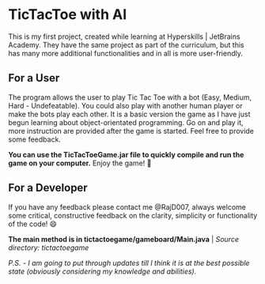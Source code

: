 # TicTacToe with AI
This is my first project, created while learning at Hyperskills | JetBrains Academy. They have the same project as part of the curriculum, but this has many more additional functionalities and in all is more user-friendly.

## For a User
The program allows the user to play Tic Tac Toe with a bot (Easy, Medium, Hard - Undefeatable). You could also play with another human player or make the bots play each other. It is a basic version the game as I have just begun learning about object-orientated programming. Go on and play it, more instruction are provided after the game is started. Feel free to provide some feedback.

**You can use the TicTacToeGame.jar file to quickly compile and run the game on your computer.** Enjoy the game! :partying_face:

## For a Developer
If you have any feedback please contact me @RajD007, always welcome some critical, constructive feedback on the clarity, simplicity or functionality of the code! :smile:

**The main method is in tictactoegame/gameboard/Main.java** | *Source directory: tictactoegame*

*P.S. - I am going to put through updates till I think it is at the best possible state (obviously considering my knowledge and abilities).*
